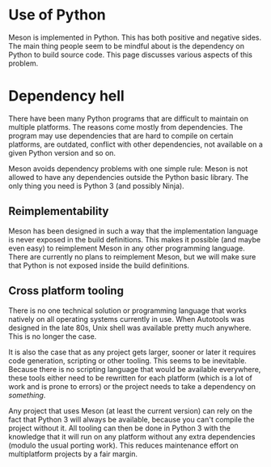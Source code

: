 # Use of Python

Meson is implemented in Python. This has both positive and negative sides. The main thing people seem to be mindful about is the dependency on Python to build source code. This page discusses various aspects of this problem.

# Dependency hell

There have been many Python programs that are difficult to maintain on multiple platforms. The reasons come mostly from dependencies. The program may use dependencies that are hard to compile on certain platforms, are outdated, conflict with other dependencies, not available on a given Python version and so on.

Meson avoids dependency problems with one simple rule: Meson is not allowed to have any dependencies outside the Python basic library. The only thing you need is Python 3 (and possibly Ninja).

## Reimplementability

Meson has been designed in such a way that the implementation language is never exposed in the build definitions. This makes it possible (and maybe even easy) to reimplement Meson in any other programming language. There are currently no plans to reimplement Meson, but we will make sure that Python is not exposed inside the build definitions.

## Cross platform tooling

There is no one technical solution or programming language that works natively on all operating systems currently in use. When Autotools was designed in the late 80s, Unix shell was available pretty much anywhere. This is no longer the case.

It is also the case that as any project gets larger, sooner or later it requires code generation, scripting or other tooling. This seems to be inevitable. Because there is no scripting language that would be available everywhere, these tools either need to be rewritten for each platform (which is a lot of work and is prone to errors) or the project needs to take a dependency on _something_.

Any project that uses Meson (at least the current version) can rely on the fact that Python 3 will always be available, because you can't compile the project without it. All tooling can then be done in Python 3 with the knowledge that it will run on any platform without any extra dependencies (modulo the usual porting work). This reduces maintenance effort on multiplatform projects by a fair margin.
